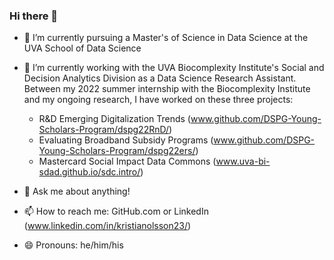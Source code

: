 ### Hi there 👋

- 🌱 I’m currently pursuing a Master's of Science in Data Science at the UVA School of Data Science

- 🔭 I’m currently working with the UVA Biocomplexity Institute's Social and Decision Analytics Division as a Data Science Research Assistant. Between my 2022 summer internship with the Biocomplexity Institute and my ongoing research, I have worked on these three projects:
    -  R&D Emerging Digitalization Trends (www.github.com/DSPG-Young-Scholars-Program/dspg22RnD/)
    -  Evaluating Broadband Subsidy Programs (www.github.com/DSPG-Young-Scholars-Program/dspg22ers/)
    -  Mastercard Social Impact Data Commons (www.uva-bi-sdad.github.io/sdc.intro/)

- 💬 Ask me about anything!

- 📫 How to reach me: GitHub.com or LinkedIn (www.linkedin.com/in/kristianolsson23/)

- 😄 Pronouns: he/him/his
